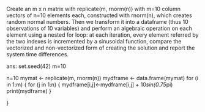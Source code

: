 Create an m x n matrix with replicate(m, rnorm(n)) with m=10 column vectors of n=10 elements each, 
constructed with rnorm(n), which creates random normal numbers. 
Then we transform it into a dataframe (thus 10 observations of 10 variables) and perform an algebraic 
operation on each element using a nested for loop: at each iteration, every element referred by the two 
indexes is incremented by a sinusoidal function, compare the vectorized and non-vectorized form of creating 
the solution and report the system time differences. 

ans:
set.seed(42)
m=10 

n=10
mymat <- replicate(m, rnorm(n))
mydframe <- data.frame(mymat)
for (i in 1:m) {
   for (j in 1:n) {
     mydframe[i,j]<-mydframe[i,j] + 10*sin(0.75*pi)
     print(mydframe)
  }

}
